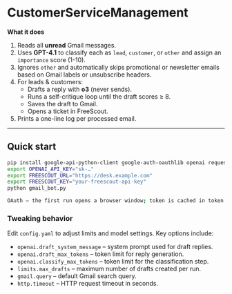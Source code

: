 # CustomerServiceManagement

**What it does**

1. Reads all **unread** Gmail messages.
2. Uses **GPT-4.1** to classify each as `lead`, `customer`, or `other` and assign an `importance` score (1-10).
3. Ignores `other` and automatically skips promotional or newsletter emails
   based on Gmail labels or unsubscribe headers.
4. For leads & customers:
   * Drafts a reply with **o3** (never sends).
   * Runs a self-critique loop until the draft scores ≥ 8.
   * Saves the draft to Gmail.
   * Opens a ticket in FreeScout.
5. Prints a one-line log per processed email.

---

## Quick start

```bash
pip install google-api-python-client google-auth-oauthlib openai requests
export OPENAI_API_KEY="sk-…"
export FREESCOUT_URL="https://desk.example.com"
export FREESCOUT_KEY="your-freescout-api-key"
python gmail_bot.py

OAuth – the first run opens a browser window; token is cached in token.pickle.
```

### Tweaking behavior

Edit `config.yaml` to adjust limits and model settings. Key options include:

- `openai.draft_system_message` – system prompt used for draft replies.
- `openai.draft_max_tokens` – token limit for reply generation.
- `openai.classify_max_tokens` – token limit for the classification step.
- `limits.max_drafts` – maximum number of drafts created per run.
- `gmail.query` – default Gmail search query.
- `http.timeout` – HTTP request timeout in seconds.
